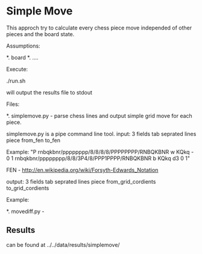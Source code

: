 Simple Move
===========

This approch try to calculate every chess piece move independed of other pieces and the board state.

Assumptions:

*. board 
*. ....


Execute:

./run.sh

will output the results file to stdout

Files:

*. simplemove.py - parse chess lines and output simple grid move for each piece.

simplemove.py is a pipe command line tool.
input: 
3 fields tab seprated lines  
piece from_fen to_fen

Example:
"P	rnbqkbnr/pppppppp/8/8/8/8/PPPPPPPP/RNBQKBNR w KQkq - 0 1	rnbqkbnr/pppppppp/8/8/3P4/8/PPP1PPPP/RNBQKBNR b KQkq d3 0 1"

FEN  - http://en.wikipedia.org/wiki/Forsyth-Edwards_Notation

output:
3 fields tab seprated lines
piece from_grid_cordients  to_grid_cordients

Example:


*. movediff.py -  


Results
-------

can be found at ../../data/results/simplemove/
